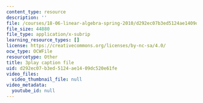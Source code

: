 ```yaml
---
content_type: resource
description: ''
file: /courses/18-06-linear-algebra-spring-2010/d292ec07b3ed5124ae1409dc520e61fe_J7DzL2_Na80.vtt
file_size: 44880
file_type: application/x-subrip
learning_resource_types: []
license: https://creativecommons.org/licenses/by-nc-sa/4.0/
ocw_type: OCWFile
resourcetype: Other
title: 3play caption file
uid: d292ec07-b3ed-5124-ae14-09dc520e61fe
video_files:
  video_thumbnail_file: null
video_metadata:
  youtube_id: null
---
```

